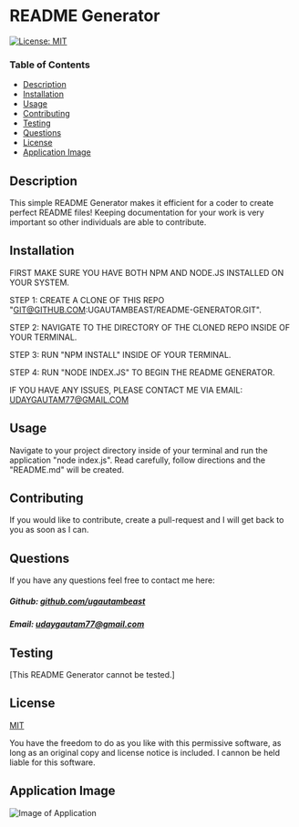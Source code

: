 # README Generator

[![License: MIT](https://img.shields.io/badge/License-MIT-yellow.svg)](https://opensource.org/licenses/MIT)

### Table of Contents

- [Description](#description)
- [Installation](#installation)
- [Usage](#usage)
- [Contributing](#contributing)
- [Testing](#testing)
- [Questions](#questions)
- [License](#license)
- [Application Image](#application-image)

## Description

This simple README Generator makes it efficient for a coder to create perfect README files! Keeping documentation for your work is very important so other individuals are able to contribute.

## Installation

FIRST MAKE SURE YOU HAVE BOTH NPM AND NODE.JS INSTALLED ON YOUR SYSTEM.

STEP 1: CREATE A CLONE OF THIS REPO "GIT@GITHUB.COM:UGAUTAMBEAST/README-GENERATOR.GIT".

STEP 2: NAVIGATE TO THE DIRECTORY OF THE CLONED REPO INSIDE OF YOUR TERMINAL.

STEP 3: RUN "NPM INSTALL" INSIDE OF YOUR TERMINAL.

STEP 4: RUN "NODE INDEX.JS" TO BEGIN THE README GENERATOR.

IF YOU HAVE ANY ISSUES, PLEASE CONTACT ME VIA EMAIL: UDAYGAUTAM77@GMAIL.COM

## Usage

Navigate to your project directory inside of your terminal and run the application "node index.js". Read carefully, follow directions and the "README.md" will be created.

## Contributing

If you would like to contribute, create a pull-request and I will get back to you as soon as I can.

## Questions

If you have any questions feel free to contact me here:

 ##### Github: [github.com/ugautambeast](https://github.com/ugautambeast)

 ##### Email: [udaygautam77@gmail.com](mailto:udaygautam77@gmail.com?subject=[GitHub])

## Testing

[This README Generator cannot be tested.]

## License

[MIT](https://opensource.org/licenses/MIT)

You have the freedom to do as you like with this permissive software, as long as an original copy and license notice is included. I cannon be held liable for this software.

## Application Image

 ![Image of Application](undefined)
